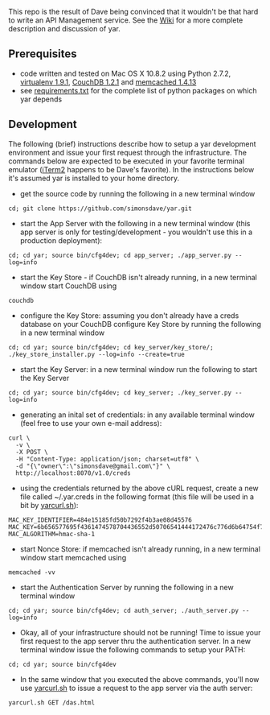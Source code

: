 This repo is the result of Dave being convinced that it wouldn't be that
hard to write an API Management service.
See the [Wiki](https://github.com/simonsdave/yar/wiki) for a more complete description and discussion of yar.

Prerequisites 
-------------
* code written and tested on Mac OS X 10.8.2 using
Python 2.7.2,
[virtualenv 1.9.1](https://pypi.python.org/pypi/virtualenv),
[CouchDB 1.2.1](http://couchdb.apache.org/)
and
[memcached 1.4.13](http://memcached.org/)
* see
[requirements.txt](https://github.com/simonsdave/yar/blob/master/requirements.txt "requirements.txt")
for the complete list of python packages on which yar depends

Development
-----------
The following (brief) instructions describe how to setup a yar development environment and
issue your first request through the infrastructure.
The commands below are expected to be executed in your
favorite terminal emulator ([iTerm2](http://www.iterm2.com/) happens to be Dave's favorite).
In the instructions below it's assumed yar is installed to your home directory.
* get the source code by running the following in a new terminal window

~~~~~
cd; git clone https://github.com/simonsdave/yar.git
~~~~~

* start the App Server with the following in a new terminal window
(this app server is only for testing/development - you wouldn't use this in a production deployment):

~~~~~
cd; cd yar; source bin/cfg4dev; cd app_server; ./app_server.py --log=info
~~~~~

* start the Key Store - if CouchDB isn't already running, in a new terminal window start CouchDB using

~~~~~
couchdb
~~~~~

* configure the Key Store: assuming you don't already have a creds database on your CouchDB configure Key Store
by running the following in a new terminal window

~~~~~
cd; cd yar; source bin/cfg4dev; cd key_server/key_store/; ./key_store_installer.py --log=info --create=true
~~~~~

* start the Key Server: in a new terminal window run the following to start the Key Server

~~~~~
cd; cd yar; source bin/cfg4dev; cd key_server; ./key_server.py --log=info
~~~~~

* generating an inital set of credentials: in any available terminal window (feel free to use your own e-mail address):

~~~~~
curl \
  -v \
  -X POST \
  -H "Content-Type: application/json; charset=utf8" \
  -d "{\"owner\":\"simonsdave@gmail.com\"}" \
  http://localhost:8070/v1.0/creds
~~~~~

* using the credentials returned by the above cURL request, create a new file called ~/.yar.creds
in the following format (this file will be used in a bit by
[yarcurl.sh](https://github.com/simonsdave/yar/wiki/Utilities#yarcurlsh)):

~~~~~
MAC_KEY_IDENTIFIER=484e15185fd50b7292f4b3ae08d45576
MAC_KEY=6b656577695f4361474578704436552d50706541444172476c776d6b64754f704545786e65613976595734
MAC_ALGORITHM=hmac-sha-1
~~~~~

* start Nonce Store: if memcached isn't already running, in a new terminal window start memcached using

~~~~~
memcached -vv
~~~~~

* start the Authentication Server by running the following in a new terminal window

~~~~~
cd; cd yar; source bin/cfg4dev; cd auth_server; ./auth_server.py --log=info
~~~~~

* Okay, all of your infrastructure should not be running!
Time to issue your first request to the app server thru the authentication server.
In a new terminal window issue the following commands to setup your PATH:

~~~~~
cd; cd yar; source bin/cfg4dev
~~~~~

* In the same window that you executed the above commands, you'll now use
[yarcurl.sh](https://github.com/simonsdave/yar/wiki/Utilities#yarcurlsh) 
to issue a request to the app server via the auth server:

~~~~~
yarcurl.sh GET /das.html
~~~~~

